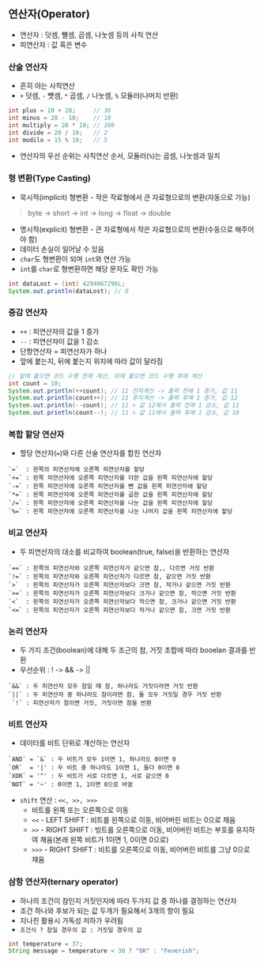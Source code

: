 ## 연산자(Operator)
- 연산자 : 덧셈, 뺼셈, 곱셈, 나눗셈 등의 사칙 연산
- 피연산자 : 값 혹은 변수

### 산술 연산자
- 흔히 아는 사칙연산
- `+` 덧셈, `-` 뻇셈, `*` 곱셈, `/` 나눗셈, `%` 모듈러(나머지 반환)
```java
int plus = 10 + 20;     // 30
int minus = 20 - 10;    // 10
int multiply = 20 * 10; // 200
int divide = 20 / 10;   // 2
int modilo = 15 % 10;   // 5
```
- 연산자의 우선 순위는 사칙연산 순서, 모듈러(`%`)는 곱셈, 나눗셈과 일치


### 형 변환(Type Casting)
- 묵시적(implicit) 형변환 - 작은 작료형에서 큰 자료형으로의 변환(자동으로 가능)
> byte -> short -> int -> long -> float -> double

- 명시적(explicit) 형변환 - 큰 자료형에서 작은 자료형으로의 변환(수동으로 해주어야 함)
- 데이터 손실이 일어날 수 있음
- `char`도 형변환이 되며 `int`와 연산 가능
- `int`를 `char`로 형변환하면 해당 문자도 확인 가능
```java
int dataLost = (int) 4294967296L;
System.out.println(dataLost); // 0
```

### 증감 연산자
- `++` : 피연산자의 값을 1 증가
- `--` : 피연산자이 값을 1 감소
- 단항연산자 = 피연산자가 하나
- 앞에 붙는지, 뒤에 붙는지 위치에 따라 값이 달라짐
```java
// 앞에 붙으면 코드 수행 전에 계산, 뒤에 붙으면 코드 수행 후에 계산    
int count = 10;
System.out.println(++count); // 11 전치계산 -> 출력 전에 1 증가, 값 11
System.out.println(count++); // 11 후치계산 -> 출력 후에 1 증가, 값 12
System.out.println(--count); // 11 > 값 12에서 출력 전에 1 감소, 값 11
System.out.println(count--); // 11 > 값 11에서 출력 후에 1 감소, 값 10
```

### 복합 할당 연산자
- 할당 연산자(`=`)와 다른 산술 연산자를 합친 연산자
```text
`=`  : 왼쪽의 피연산자에 오른쪽 피연산자를 할당
`+=` : 왼쪽 피연산자에 오른쪽 피연산자를 더한 값을 왼쪽 피연산자에 할당
`-=` : 왼쪽 피연산자에 오른쪽 피연산자를 뺸 값을 왼쪽 피연산자에 할당
`*=` : 왼쪽 피연산자에 오른쪽 피연산자를 곱한 값을 왼쪽 피연산자에 할당 
`/=` : 왼쪽 피연산자에 오른쪽 피연산자를 나눈 값을 왼쪽 피연산자에 할당
`%=` : 왼쪽 피연산자에 오른쪽 피연산자를 나눈 나머지 값을 왼쪽 피연산자에 할당
```


### 비교 연산자
- 두 피연산자의 대소를 비교하여 boolean(true, false)을 반환하는 연산자
```text
`==` : 왼쪽의 피연산자와 오른쪽 피연산자가 같으면 참,, 다르면 거짓 반환 
`!=` : 왼쪽의 피연산자와 오른쪽 피연산자가 다르면 참, 같으면 거짓 반환 
`>`  : 왼쪽의 피연산자가 오른쪽 피연산자보다 크면 참, 작거나 같으면 거짓 반환
`>=` : 왼쪽의 피연산자가 오른쪽 피연산자보다 크거나 같으면 참, 작으면 거짓 반환
`<`  : 왼쪽의 피연산자가 오른쪽 피연산자보다 작으면 참, 크거나 같으면 거짓 반환
`<=` : 왼쪽의 피연산자가 오른쪽 피연산자보다 작거나 같으면 참, 크면 거짓 반환
```

### 논리 연산자
- 두 가지 조건(boolean)에 대해 두 조근의 참, 거짓 조합에 따라 booelan 결과를 반환
- 우선순위 : ! -> && -> || 
```text
`&&` : 두 피연산자 모두 참일 때 참, 하나라도 거짓이라면 거짓 반환 
`||` : 두 피연산자 중 하나라도 참이라면 참, 둘 모두 거짓일 경우 거짓 반환
 `!` : 피연산자가 참이면 거짓, 거짓이면 참을 반환
```

### 비트 연산자
- 데이터를 비트 단위로 걔산하는 연산자
```text
`AND` = `&` : 두 비트가 모두 1이면 1, 하나라도 0이면 0
`OR`  = '|' : 두 비트 중 하나라도 1이면 1, 둘다 0이면 0
`XOR` = '^' : 두 비트가 서로 다르면 1, 서로 같으면 0
`NOT` = '~' : 0이면 1, 1이면 0으로 바꿈 
```

- `shift` 연산 : `<<, >>, >>>`
  - 비트를 왼쪽 또는 오른쪽으로 이동
  - `<<` - LEFT SHIFT : 비트를 왼쪽으로 이동, 비어버린 비트는 0으로 채움
  - `>>` - RIGHT SHIFT : 빙트를 오른쪽으로 이동, 비어버린 비트는 부호를 유지하여 채움(본래 왼쪽 비트가 1이면 1, 0이면 0으로)
  - `>>>` - RIGHT SHIFT : 비트를 오른쪽으로 이동, 비어버린 비트를 그냥 0으로 채움


### 삼항 연산자(ternary operator)
- 하나의 조건이 참인지 거짓인지에 따라 두가지 값 중 하나를 결정하는 연산자
- 조건 하나와 후보가 되는 값 두개가 필요해서 3개의 항이 필요
- 지나친 활용시 가독성 저하가 우려됨
- `조건식 ? 참일 경우의 값 : 거짓일 경우의 값`
```java
int temperature = 37;
String message = temperature < 30 ? "OK" : "Feverish";
```